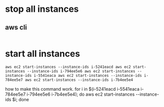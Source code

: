# stop all instances

## aws cli

```aws ec2 describe-instances --region ap-northeast-1 --filter Name=instance-state-name,Values=running --query 'Reservations[].Instances[].InstanceId' --output text | xargs aws ec2 stop-instances --region ap-northeast-1 --instance-ids
```

# start all instances

`
aws ec2 start-instances --instance-ids i-5241eacd
aws ec2 start-instances --instance-ids i-794ee5e6
aws ec2 start-instances --instance-ids i-5541eaca
aws ec2 start-instances --instance-ids i-784ee5e7
aws ec2 start-instances --instance-ids i-7b4ee5e4
`

how to make this command work.
for i in $(i-5241eacd i-5541eaca i-784ee5e7 i-794ee5e6 i-7b4ee5e4); do aws ec2 start-instances --instance-ids $i; done
